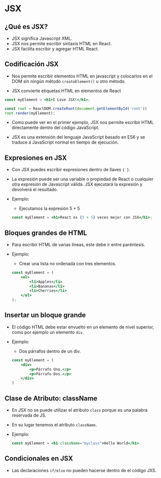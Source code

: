# JSX

<h2>¿Qué es JSX?</h2>

- JSX significa Javascript XML.
- JSX nos permite escribir sintaxis HTML en React.
- JSX facilita escribir y agregar HTML React.

<h2>Codificación JSX</h2>

- Nos permite escribir elementos HTML en javascript y colocarlos en el DOM sin ningún método ```createElement()``` u otro método.

- JSX convierte etiquetas HTML en elementos de React

```jsx
const myElement = <h1>I Love JSX!</h1>;

const root = ReactDOM.createRoot(document.getElementById('root'))
root.render(myElement);
```
- Como puede ver en el primer ejemplo, JSX nos permite escribir HTML directamente dentro del código JavaScript.

- JSX es una extensión del lenguaje JavaScript basado en ES6 y se traduce a JavaScript normal en tiempo de ejecución.

<h2>Expresiones en JSX</h2>

- Con JSX puedes escribir expresiones dentro de llaves ```{ }```.

- La expresión puede ser una variable o propiedad de React o cualquier otra expresión de Javascript válida. JSX ejecutará la expresión y devolverá el resultado.

- Ejemplo:
    
    - Ejecutamos la expresión 5 + 5

    ```jsx
    const myElement = <h1>React es {5 + 5} veces mejor con JSX</h1>;
    ```

<h2>Bloques grandes de HTML</h2>

- Para escribir HTML de varias líneas, este debe ir entre paréntesis.

- Ejemplo:

    - Crear una lista no ordenada con tres elementos.

    ```jsx
    const myElement = (
        <ul>
            <li>Apples</li>
            <li>Bananas</li>
            <li>Cherries</li>
        </ul>
    );
    ```
<h2>Insertar un bloque grande</h2>

- El código HTML debe estar envuelto en un elemento de nivel superior, como por ejemplo un elemento ```div```.

- Ejemplo:

    - Dos párrafos dentro de un div.

    ```jsx
    const myElement = (
        <div>
            <p>Párrafo Uno.</p>
            <p>Párrafo Dos.</p>
        </div>
    )
    ```

<h2>Clase de Atributo: className</h2>

- En JSX no se puede utilizar el atributo ```class``` porque es una palabra reservada de JS.

- En su lugar tenemos el atributo ```className```.

- Ejemplo:

    ```jsx
    const myElement = <h1 className="myclass">Hello World</h1>
    ```

<h2>Condicionales en JSX</h2>

- Las declaraciones ```if/else``` no pueden hacerse dentro de el código JXS.

